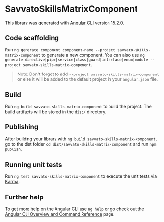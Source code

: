 # SavvatoSkillsMatrixComponent

This library was generated with [Angular CLI](https://github.com/angular/angular-cli) version 15.2.0.

## Code scaffolding

Run `ng generate component component-name --project savvato-skills-matrix-component` to generate a new component. You can also use `ng generate directive|pipe|service|class|guard|interface|enum|module --project savvato-skills-matrix-component`.
> Note: Don't forget to add `--project savvato-skills-matrix-component` or else it will be added to the default project in your `angular.json` file. 

## Build

Run `ng build savvato-skills-matrix-component` to build the project. The build artifacts will be stored in the `dist/` directory.

## Publishing

After building your library with `ng build savvato-skills-matrix-component`, go to the dist folder `cd dist/savvato-skills-matrix-component` and run `npm publish`.

## Running unit tests

Run `ng test savvato-skills-matrix-component` to execute the unit tests via [Karma](https://karma-runner.github.io).

## Further help

To get more help on the Angular CLI use `ng help` or go check out the [Angular CLI Overview and Command Reference](https://angular.io/cli) page.

